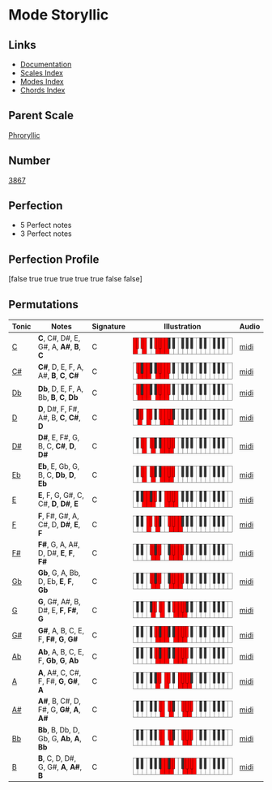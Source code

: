 # Mode Storyllic

## Links

- [Documentation](index.md)
- [Scales Index](Scales.md)
- [Modes Index](Modes.md)
- [Chords Index](Chords.md)

## Parent Scale

[Phroryllic](ScalePhroryllic.md)

## Number

[3867](https://ianring.com/musictheory/scales/3867)

## Perfection

- 5 Perfect notes
- 3 Perfect notes

## Perfection Profile

[false true true true true true false false]

## Permutations

| Tonic | Notes | Signature | Illustration | Audio |
|-------|-------|-----------|--------------|-------|
| [C](ModeCNaturalStoryllic.md) | **C**, C#, D#, E, G#, A, **A#**, **B**, **C** | C | ![CNaturalStoryllic](ModeCNaturalStoryllic.png) | [midi](https://github.com/edipermadi/music/blob/main/docs/ModeCNaturalStoryllic.mid?raw=true) |
| [C#](ModeCSharpStoryllic.md) | **C#**, D, E, F, A, A#, **B**, **C**, **C#** | C | ![CSharpStoryllic](ModeCSharpStoryllic.png) | [midi](https://github.com/edipermadi/music/blob/main/docs/ModeCSharpStoryllic.mid?raw=true) |
| [Db](ModeDFlatStoryllic.md) | **Db**, D, E, F, A, Bb, **B**, **C**, **Db** | C | ![DFlatStoryllic](ModeDFlatStoryllic.png) | [midi](https://github.com/edipermadi/music/blob/main/docs/ModeDFlatStoryllic.mid?raw=true) |
| [D](ModeDNaturalStoryllic.md) | **D**, D#, F, F#, A#, B, **C**, **C#**, **D** | C | ![DNaturalStoryllic](ModeDNaturalStoryllic.png) | [midi](https://github.com/edipermadi/music/blob/main/docs/ModeDNaturalStoryllic.mid?raw=true) |
| [D#](ModeDSharpStoryllic.md) | **D#**, E, F#, G, B, C, **C#**, **D**, **D#** | C | ![DSharpStoryllic](ModeDSharpStoryllic.png) | [midi](https://github.com/edipermadi/music/blob/main/docs/ModeDSharpStoryllic.mid?raw=true) |
| [Eb](ModeEFlatStoryllic.md) | **Eb**, E, Gb, G, B, C, **Db**, **D**, **Eb** | C | ![EFlatStoryllic](ModeEFlatStoryllic.png) | [midi](https://github.com/edipermadi/music/blob/main/docs/ModeEFlatStoryllic.mid?raw=true) |
| [E](ModeENaturalStoryllic.md) | **E**, F, G, G#, C, C#, **D**, **D#**, **E** | C | ![ENaturalStoryllic](ModeENaturalStoryllic.png) | [midi](https://github.com/edipermadi/music/blob/main/docs/ModeENaturalStoryllic.mid?raw=true) |
| [F](ModeFNaturalStoryllic.md) | **F**, F#, G#, A, C#, D, **D#**, **E**, **F** | C | ![FNaturalStoryllic](ModeFNaturalStoryllic.png) | [midi](https://github.com/edipermadi/music/blob/main/docs/ModeFNaturalStoryllic.mid?raw=true) |
| [F#](ModeFSharpStoryllic.md) | **F#**, G, A, A#, D, D#, **E**, **F**, **F#** | C | ![FSharpStoryllic](ModeFSharpStoryllic.png) | [midi](https://github.com/edipermadi/music/blob/main/docs/ModeFSharpStoryllic.mid?raw=true) |
| [Gb](ModeGFlatStoryllic.md) | **Gb**, G, A, Bb, D, Eb, **E**, **F**, **Gb** | C | ![GFlatStoryllic](ModeGFlatStoryllic.png) | [midi](https://github.com/edipermadi/music/blob/main/docs/ModeGFlatStoryllic.mid?raw=true) |
| [G](ModeGNaturalStoryllic.md) | **G**, G#, A#, B, D#, E, **F**, **F#**, **G** | C | ![GNaturalStoryllic](ModeGNaturalStoryllic.png) | [midi](https://github.com/edipermadi/music/blob/main/docs/ModeGNaturalStoryllic.mid?raw=true) |
| [G#](ModeGSharpStoryllic.md) | **G#**, A, B, C, E, F, **F#**, **G**, **G#** | C | ![GSharpStoryllic](ModeGSharpStoryllic.png) | [midi](https://github.com/edipermadi/music/blob/main/docs/ModeGSharpStoryllic.mid?raw=true) |
| [Ab](ModeAFlatStoryllic.md) | **Ab**, A, B, C, E, F, **Gb**, **G**, **Ab** | C | ![AFlatStoryllic](ModeAFlatStoryllic.png) | [midi](https://github.com/edipermadi/music/blob/main/docs/ModeAFlatStoryllic.mid?raw=true) |
| [A](ModeANaturalStoryllic.md) | **A**, A#, C, C#, F, F#, **G**, **G#**, **A** | C | ![ANaturalStoryllic](ModeANaturalStoryllic.png) | [midi](https://github.com/edipermadi/music/blob/main/docs/ModeANaturalStoryllic.mid?raw=true) |
| [A#](ModeASharpStoryllic.md) | **A#**, B, C#, D, F#, G, **G#**, **A**, **A#** | C | ![ASharpStoryllic](ModeASharpStoryllic.png) | [midi](https://github.com/edipermadi/music/blob/main/docs/ModeASharpStoryllic.mid?raw=true) |
| [Bb](ModeBFlatStoryllic.md) | **Bb**, B, Db, D, Gb, G, **Ab**, **A**, **Bb** | C | ![BFlatStoryllic](ModeBFlatStoryllic.png) | [midi](https://github.com/edipermadi/music/blob/main/docs/ModeBFlatStoryllic.mid?raw=true) |
| [B](ModeBNaturalStoryllic.md) | **B**, C, D, D#, G, G#, **A**, **A#**, **B** | C | ![BNaturalStoryllic](ModeBNaturalStoryllic.png) | [midi](https://github.com/edipermadi/music/blob/main/docs/ModeBNaturalStoryllic.mid?raw=true) |

